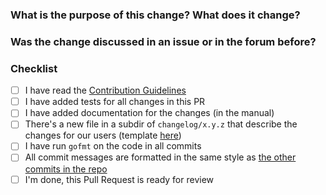 <!--
Thank you very much for contributing code or documentation to restic! Please
fill out the following questions to make it easier for us to review your
changes.

You do not need to check all the boxes below all at once, feel free to take
your time and add more commits. If you're done and ready for review, please
check the last box.
-->

### What is the purpose of this change? What does it change?

<!--
Describe the changes here, as detailed as needed.
-->

### Was the change discussed in an issue or in the forum before?

<!--
Link issues and relevant forum posts here.
-->

### Checklist

- [ ] I have read the [Contribution Guidelines](https://github.com/restic/restic/blob/master/CONTRIBUTING.md#providing-patches)
- [ ] I have added tests for all changes in this PR
- [ ] I have added documentation for the changes (in the manual)
- [ ] There's a new file in a subdir of `changelog/x.y.z` that describe the changes for our users (template [here](https://github.com/restic/restic/blob/master/changelog/changelog-entry.tmpl))
- [ ] I have run `gofmt` on the code in all commits
- [ ] All commit messages are formatted in the same style as [the other commits in the repo](https://github.com/restic/restic/blob/master/CONTRIBUTING.md#git-commits)
- [ ] I'm done, this Pull Request is ready for review
